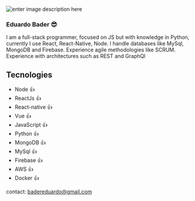 ![enter image description here]([https://motionbgs.com/media/4072/grim-reaper.960x540.mp4](https://motionbgs.com/media/4072/grim-reaper.960x540.mp4))




### Eduardo Bader 😎

I am a full-stack programmer, focused on JS but with knowledge in Python, currently I use React, React-Native, Node. I handle databases like MySql, MongoDB and Firebase. Experience agile methodologies like SCRUM. Experience with architectures such as REST and GraphQl

## Tecnologies
- Node 👍
- ReactJs 👍
- React-native 👍
- Vue 👍
- JavaScript 👍
- Python 👍
- MongoDB 👍
- MySql 👍
- Firebase 👍
- AWS 👍
- Docker 👍

contact: badereduardo@gmail.com
